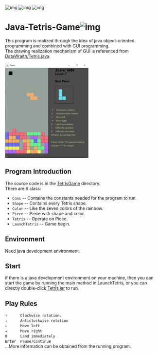 
![img](https://img.shields.io/github/stars/Icdoe/Java-Tetris-Game?style=social)
![img](https://img.shields.io/github/forks/Icdoe/Java-Tetris-Game?style=social)
![img](https://img.shields.io/github/watchers/Icdoe/Java-Tetris-Game?style=social)  
# Java-Tetris-Game![img](https://img.shields.io/static/v1?label=JDK&message=1.8.0&color=<COLOR>)
This program is realized through the idea of java object-oriented programming and combined with GUI programming.  
The drawing realization mechanism of GUI is referenced from [DataWraith/Tetris.java](https://gist.github.com/DataWraith/5236083).<div align=left><img width="274" height="312" src="https://github.com/Icdoe/Java-Tetris-Game/blob/main/img/game_interface.png"/></div>  

## Program Introduction
The source code is in the [TetrisGame](https://github.com/Icdoe/Java-Tetris-Game/tree/main/TetrisGame) directory.  
There are 6 class:
+ `Cons`    -- Contains the constants needed for the program to run.
+ `Shape`   -- Contains every Tetris shape.
+ `Color`   -- Like the seven colors of the rainbow.
+ `Piece`   -- Piece with shape and color.
+ `Tetris`   -- Operate on Piece.
+ `LaunchTetris` -- Game begin.

## Environment
 Need java development environment.  

## Start
 if there is a java development environment on your machine, then you can start the game by running the main method in LaunchTetris, or you can directly double-click [Tetris.jar](https://github.com/Icdoe/Java-Tetris-Game/blob/main/Tetris.jar) to run.

## Play Rules

  `↑      Clockwise rotation.`  
  `↓      Anticlockwise rotation`  
  `←      Move left`  
  `→      Move right`  
  `0      Land immediately`  
  `Enter  Pause/Continue`  
  ...More information can be obtained from the running program.
